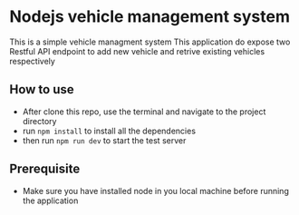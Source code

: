 # Nodejs vehicle management system
This is a simple vehicle managment system
This application do expose two Restful API endpoint to
add new vehicle and retrive existing vehicles respectively

## How to use
- After clone this repo, use the terminal and navigate to the project directory
- run `npm install` to install all the dependencies
- then run `npm run dev` to start the test server

## Prerequisite
- Make sure you have installed node in you local machine before running the application
  


